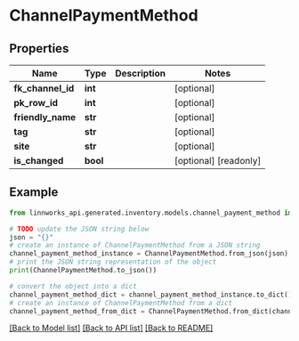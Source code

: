 # ChannelPaymentMethod


## Properties

Name | Type | Description | Notes
------------ | ------------- | ------------- | -------------
**fk_channel_id** | **int** |  | [optional] 
**pk_row_id** | **int** |  | [optional] 
**friendly_name** | **str** |  | [optional] 
**tag** | **str** |  | [optional] 
**site** | **str** |  | [optional] 
**is_changed** | **bool** |  | [optional] [readonly] 

## Example

```python
from linnworks_api.generated.inventory.models.channel_payment_method import ChannelPaymentMethod

# TODO update the JSON string below
json = "{}"
# create an instance of ChannelPaymentMethod from a JSON string
channel_payment_method_instance = ChannelPaymentMethod.from_json(json)
# print the JSON string representation of the object
print(ChannelPaymentMethod.to_json())

# convert the object into a dict
channel_payment_method_dict = channel_payment_method_instance.to_dict()
# create an instance of ChannelPaymentMethod from a dict
channel_payment_method_from_dict = ChannelPaymentMethod.from_dict(channel_payment_method_dict)
```
[[Back to Model list]](../README.md#documentation-for-models) [[Back to API list]](../README.md#documentation-for-api-endpoints) [[Back to README]](../README.md)


